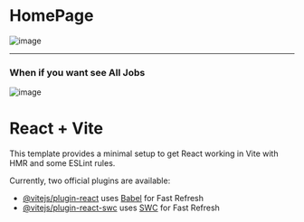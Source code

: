 # HomePage
![image](https://github.com/user-attachments/assets/8c8198a3-fe4a-4f0c-b0c6-d11c01b252fd)

-----

### When if you want see All Jobs 
![image](https://github.com/user-attachments/assets/752fcc92-0a82-46c3-87ac-75b79e3b5438)


# React + Vite

This template provides a minimal setup to get React working in Vite with HMR and some ESLint rules.

Currently, two official plugins are available:

- [@vitejs/plugin-react](https://github.com/vitejs/vite-plugin-react/blob/main/packages/plugin-react/README.md) uses [Babel](https://babeljs.io/) for Fast Refresh
- [@vitejs/plugin-react-swc](https://github.com/vitejs/vite-plugin-react-swc) uses [SWC](https://swc.rs/) for Fast Refresh


